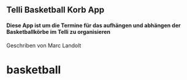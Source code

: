 ## Telli Basketball Korb App
#### Diese App ist um die Termine für das aufhängen und abhängen der Basketballkörbe im Telli zu organisieren

Geschriben von Marc Landolt
# basketball
